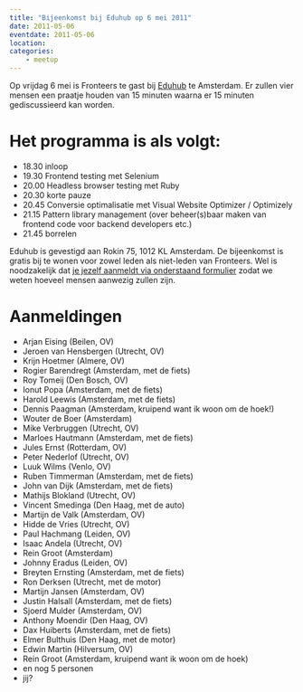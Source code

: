 ```yaml
---
title: "Bijeenkomst bij Eduhub op 6 mei 2011"
date: 2011-05-06
eventdate: 2011-05-06
location: 
categories: 
    - meetup
---
```

Op vrijdag 6 mei is Fronteers te gast bij [Eduhub](http://eduhub.nl) te Amsterdam. Er zullen vier mensen een praatje houden van 15 minuten waarna er 15 minuten gediscussieerd kan worden.

# Het programma is als volgt:

* 18.30 inloop
* 19.30 Frontend testing met Selenium
* 20.00 Headless browser testing met Ruby
* 20.30 korte pauze
* 20.45 Conversie optimalisatie met Visual Website Optimizer / Optimizely
* 21.15 Pattern library management (over beheer(s)baar maken van frontend code voor backend developers etc.)
* 21.45 borrelen

Eduhub is gevestigd aan Rokin 75, 1012 KL Amsterdam. De bijeenkomst is gratis bij te wonen voor zowel leden als niet-leden van Fronteers. Wel is noodzakelijk dat [je jezelf aanmeldt via onderstaand formulier](#formulier-1) zodat we weten hoeveel mensen aanwezig zullen zijn.

# Aanmeldingen

* Arjan Eising (Beilen, OV)
* Jeroen van Hensbergen (Utrecht, OV)
* Krijn Hoetmer (Almere, OV)
* Rogier Barendregt (Amsterdam, met de fiets)
* Roy Tomeij (Den Bosch, OV)
* Ionut Popa (Amsterdam, met de fiets)
* Harold Leewis (Amsterdam, met de fiets)
* Dennis Paagman (Amsterdam, kruipend want ik woon om de hoek!)
* Wouter de Boer (Amsterdam)
* Mike Verbruggen (Utrecht, OV)
* Marloes Hautmann (Amsterdam, met de fiets)
* Jules Ernst (Rotterdam, OV)
* Peter Nederlof (Utrecht, OV)
* Luuk Wilms (Venlo, OV)
* Ruben Timmerman (Amsterdam, met de fiets)
* John van Dijk (Amsterdam, met de fiets)
* Mathijs Blokland (Utrecht, OV)
* Vincent Smedinga (Den Haag, met de auto)
* Martijn de Valk (Amsterdam, OV)
* Hidde de Vries (Utrecht, OV)
* Paul Hachmang (Leiden, OV)
* Isaac Andela (Utrecht, OV)
* Rein Groot (Amsterdam)
* Johnny Eradus (Leiden, OV)
* Breyten Ernsting (Amsterdam, met de fiets)
* Ron Derksen (Utrecht, met de motor)
* Martijn Jansen (Amsterdam, OV)
* Justin Halsall (Amsterdam, met de fiets)
* Sjoerd Mulder (Amsterdam, OV)
* Anthony Moendir (Den Haag, OV)
* Dax Huiberts (Amsterdam, met de fiets)
* Elmer Bulthuis (Den Haag, met de motor)
* Edwin Martin (Hilversum, OV)
* Rein Groot (Amsterdam, kruipend want ik woon om de hoek)
* en nog 5 personen
* jij?

